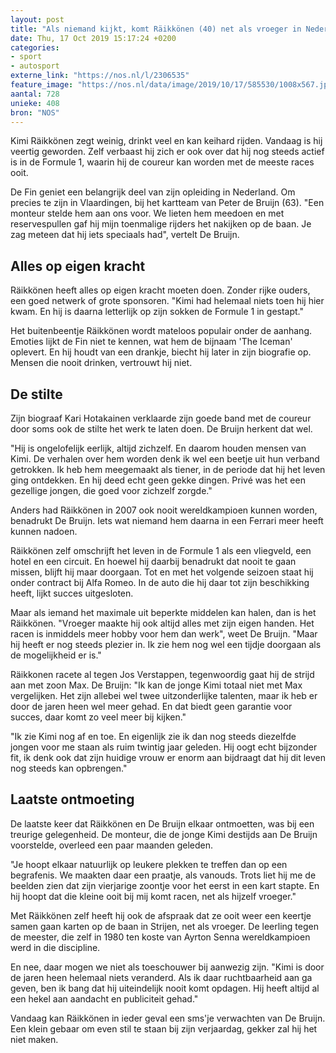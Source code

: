```yaml
---
layout: post
title: "Als niemand kijkt, komt Räikkönen (40) net als vroeger in Nederland racen"
date: Thu, 17 Oct 2019 15:17:24 +0200
categories: 
- sport 
- autosport 
externe_link: "https://nos.nl/l/2306535"
feature_image: "https://nos.nl/data/image/2019/10/17/585530/1008x567.jpg"
aantal: 728
unieke: 408
bron: "NOS"
---
```


<p>Kimi Räikkönen zegt weinig, drinkt veel en kan keihard rijden. Vandaag is hij veertig geworden. Zelf verbaast hij zich er ook over dat hij nog steeds actief is in de Formule 1, waarin hij de coureur kan worden met de meeste races ooit.</p>
<p>De Fin geniet een belangrijk deel van zijn opleiding in Nederland. Om precies te zijn in Vlaardingen, bij het kartteam van Peter de Bruijn (63). "Een monteur stelde hem aan ons voor. We lieten hem meedoen en met reservespullen gaf hij mijn toenmalige rijders het nakijken op de baan. Je zag meteen dat hij iets speciaals had", vertelt De Bruijn.</p>
<h2>Alles op eigen kracht</h2>
<p>Räikkönen heeft alles op eigen kracht moeten doen. Zonder rijke ouders, een goed netwerk of grote sponsoren. "Kimi had helemaal niets toen hij hier kwam. En hij is daarna letterlijk op zijn sokken de Formule 1 in gestapt."</p>
<p>Het buitenbeentje Räikkönen wordt mateloos populair onder de aanhang. Emoties lijkt de Fin niet te kennen, wat hem de bijnaam 'The Iceman' oplevert. En hij houdt van een drankje, biecht hij later in zijn biografie op. Mensen die nooit drinken, vertrouwt hij niet.</p>
<h2>De stilte</h2>
<p>Zijn biograaf Kari Hotakainen verklaarde zijn goede band met de coureur door soms ook de stilte het werk te laten doen. De Bruijn herkent dat wel.</p>
<p>"Hij is ongelofelijk eerlijk, altijd zichzelf. En daarom houden mensen van Kimi. De verhalen over hem worden denk ik wel een beetje uit hun verband getrokken. Ik heb hem meegemaakt als tiener, in de periode dat hij het leven ging ontdekken. En hij deed echt geen gekke dingen. Privé was het een gezellige jongen, die goed voor zichzelf zorgde."</p>
<p>Anders had Räikkönen in 2007 ook nooit wereldkampioen kunnen worden, benadrukt De Bruijn. Iets wat niemand hem daarna in een Ferrari meer heeft kunnen nadoen.</p>
<p>Räikkönen zelf omschrijft het leven in de Formule 1 als een vliegveld, een hotel en een circuit. En hoewel hij daarbij benadrukt dat nooit te gaan missen, blijft hij maar doorgaan. Tot en met het volgende seizoen staat hij onder contract bij Alfa Romeo. In de auto die hij daar tot zijn beschikking heeft, lijkt succes uitgesloten.</p>
<p>Maar als iemand het maximale uit beperkte middelen kan halen, dan is het Räikkönen. "Vroeger maakte hij ook altijd alles met zijn eigen handen. Het racen is inmiddels meer hobby voor hem dan werk", weet De Bruijn. "Maar hij heeft er nog steeds plezier in. Ik zie hem nog wel een tijdje doorgaan als de mogelijkheid er is."</p>
<p>Räikkonen racete al tegen Jos Verstappen, tegenwoordig gaat hij de strijd aan met zoon Max. De Bruijn: "Ik kan de jonge Kimi totaal niet met Max vergelijken. Het zijn allebei wel twee uitzonderlijke talenten, maar ik heb er door de jaren heen wel meer gehad. En dat biedt geen garantie voor succes, daar komt zo veel meer bij kijken."</p>
<p>"Ik zie Kimi nog af en toe. En eigenlijk zie ik dan nog steeds diezelfde jongen voor me staan als ruim twintig jaar geleden. Hij oogt echt bijzonder fit, ik denk ook dat zijn huidige vrouw er enorm aan bijdraagt dat hij dit leven nog steeds kan opbrengen."</p>
<h2>Laatste ontmoeting</h2>
<p>De laatste keer dat Räikkönen en De Bruijn elkaar ontmoetten, was bij een treurige gelegenheid. De monteur, die de jonge Kimi destijds aan De Bruijn voorstelde, overleed een paar maanden geleden.</p>
<p>"Je hoopt elkaar natuurlijk op leukere plekken te treffen dan op een begrafenis. We maakten daar een praatje, als vanouds. Trots liet hij me de beelden zien dat zijn vierjarige zoontje voor het eerst in een kart stapte. En hij hoopt dat die kleine ooit bij mij komt racen, net als hijzelf vroeger."</p>
<p>Met Räikkönen zelf heeft hij ook de afspraak dat ze ooit weer een keertje samen gaan karten op de baan in Strijen, net als vroeger. De leerling tegen de meester, die zelf in 1980 ten koste van Ayrton Senna wereldkampioen werd in die discipline.</p>
<p>En nee, daar mogen we niet als toeschouwer bij aanwezig zijn. "Kimi is door de jaren heen helemaal niets veranderd. Als ik daar ruchtbaarheid aan ga geven, ben ik bang dat hij uiteindelijk nooit komt opdagen. Hij heeft altijd al een hekel aan aandacht en publiciteit gehad."</p>
<p>Vandaag kan Räikkönen in ieder geval een sms'je verwachten van De Bruijn. Een klein gebaar om even stil te staan bij zijn verjaardag, gekker zal hij het niet maken.</p>
